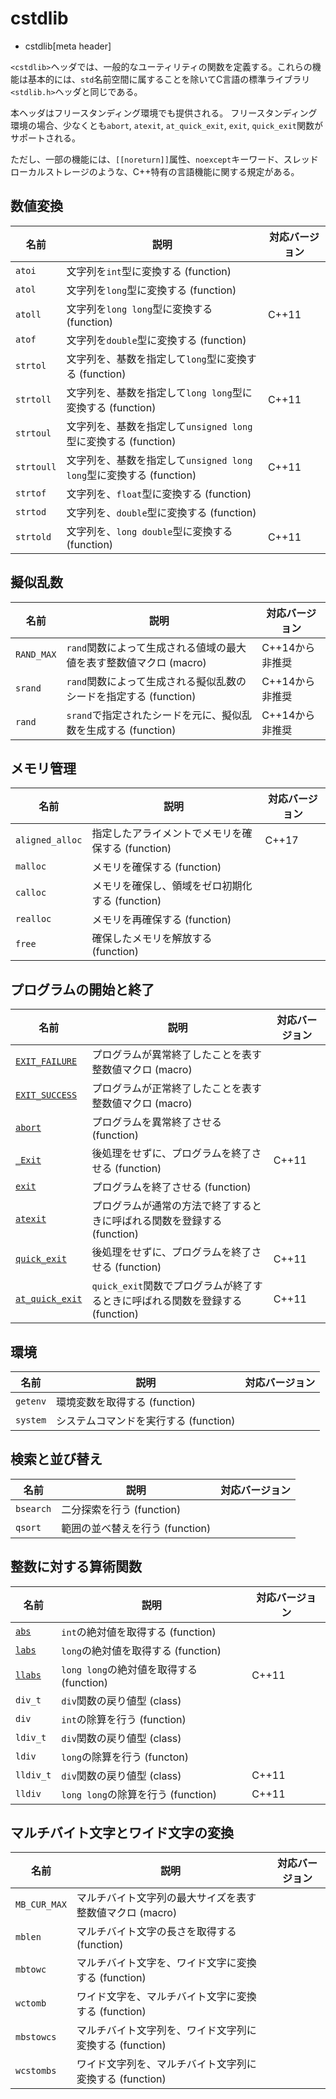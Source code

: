 # cstdlib
* cstdlib[meta header]

`<cstdlib>`ヘッダでは、一般的なユーティリティの関数を定義する。これらの機能は基本的には、`std`名前空間に属することを除いてC言語の標準ライブラリ`<stdlib.h>`ヘッダと同じである。

本ヘッダはフリースタンディング環境でも提供される。
フリースタンディング環境の場合、少なくとも`abort`, `atexit`, `at_quick_exit`, `exit`, `quick_exit`関数がサポートされる。

ただし、一部の機能には、`[[noreturn]]`属性、`noexcept`キーワード、スレッドローカルストレージのような、C++特有の言語機能に関する規定がある。


## 数値変換

| 名前 | 説明 | 対応バージョン |
|--------|------|----------------|
| `atoi`     | 文字列を`int`型に変換する (function) | |
| `atol`     | 文字列を`long`型に変換する (function) | |
| `atoll`    | 文字列を`long long`型に変換する (function) | C++11 |
| `atof`     | 文字列を`double`型に変換する (function) | |
| `strtol`   | 文字列を、基数を指定して`long`型に変換する (function) | |
| `strtoll`  | 文字列を、基数を指定して`long long`型に変換する (function) | C++11 |
| `strtoul`  | 文字列を、基数を指定して`unsigned long`型に変換する (function) | |
| `strtoull` | 文字列を、基数を指定して`unsigned long long`型に変換する (function) | C++11 |
| `strtof`   | 文字列を、`float`型に変換する (function) | |
| `strtod`   | 文字列を、`double`型に変換する (function) | |
| `strtold`  | 文字列を、`long double`型に変換する (function) | C++11 |


## 擬似乱数

| 名前 | 説明 | 対応バージョン |
|------------|------------------------------------------|-----------------|
| `RAND_MAX` | `rand`関数によって生成される値域の最大値を表す整数値マクロ (macro) | C++14から非推奨 |
| `srand`    | `rand`関数によって生成される擬似乱数のシードを指定する (function) | C++14から非推奨 |
| `rand`     | `srand`で指定されたシードを元に、擬似乱数を生成する (function) | C++14から非推奨 |


## メモリ管理

| 名前 | 説明 | 対応バージョン |
|------|------|----------------|
| `aligned_alloc` | 指定したアライメントでメモリを確保する (function) | C++17 |
| `malloc`  | メモリを確保する (function) | |
| `calloc`  | メモリを確保し、領域をゼロ初期化する (function) | |
| `realloc` | メモリを再確保する (function) | |
| `free`    | 確保したメモリを解放する (function) | |


## プログラムの開始と終了

| 名前 | 説明 | 対応バージョン |
|-----------------|--------------------------------------------------------|-------|
| [`EXIT_FAILURE`](cstdlib/exit_failure.md)  | プログラムが異常終了したことを表す整数値マクロ (macro) | |
| [`EXIT_SUCCESS`](cstdlib/exit_success.md)  | プログラムが正常終了したことを表す整数値マクロ (macro) | |
| [`abort`](cstdlib/abort.md) | プログラムを異常終了させる (function) | |
| [`_Exit`](cstdlib/exit_.md) | 後処理をせずに、プログラムを終了させる (function) | C++11 |
| [`exit`](cstdlib/exit.md) | プログラムを終了させる (function) | |
| [`atexit`](cstdlib/atexit.md) | プログラムが通常の方法で終了するときに呼ばれる関数を登録する (function) | |
| [`quick_exit`](cstdlib/quick_exit.md) | 後処理をせずに、プログラムを終了させる (function) | C++11 |
| [`at_quick_exit`](cstdlib/at_quick_exit.md) | `quick_exit`関数でプログラムが終了するときに呼ばれる関数を登録する (function) | C++11 |


## 環境

| 名前 | 説明 | 対応バージョン |
|----------|------|----------------|
| `getenv` | 環境変数を取得する (function) | |
| `system` | システムコマンドを実行する (function) | |


## 検索と並び替え

| 名前 | 説明 | 対応バージョン |
|------|------|----------------|
| `bsearch` | 二分探索を行う (function) | |
| `qsort`   | 範囲の並べ替えを行う (function) | |


## 整数に対する算術関数

| 名前 | 説明 | 対応バージョン |
|------|------|----------------|
| [`abs`](cstdlib/abs.md)     | `int`の絶対値を取得する (function) | |
| [`labs`](cstdlib/abs.md)    | `long`の絶対値を取得する (function) | |
| [`llabs`](cstdlib/abs.md)   | `long long`の絶対値を取得する (function) | C++11 |
| `div_t`   | `div`関数の戻り値型 (class) | |
| `div`     | `int`の除算を行う (function) | |
| `ldiv_t`  | `div`関数の戻り値型 (class) | |
| `ldiv`    | `long`の除算を行う (functon) | |
| `lldiv_t` | `div`関数の戻り値型 (class) | C++11 |
| `lldiv`   | `long long`の除算を行う (function) | C++11 |


## マルチバイト文字とワイド文字の変換

| 名前 | 説明 | 対応バージョン |
|------|------|----------------|
| `MB_CUR_MAX` | マルチバイト文字列の最大サイズを表す整数値マクロ (macro) 
| `mblen` | マルチバイト文字の長さを取得する (function) | |
| `mbtowc` | マルチバイト文字を、ワイド文字に変換する (function) | |
| `wctomb` | ワイド文字を、マルチバイト文字に変換する (function) | |
| `mbstowcs` | マルチバイト文字列を、ワイド文字列に変換する (function) | |
| `wcstombs` | ワイド文字列を、マルチバイト文字列に変換する (function) | |


